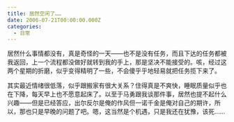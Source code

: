 ```yaml
---
title: 居然空闲了……
date: 2006-07-21T00:00:00.000Z
categories:
  - 日常
---
```


居然什么事情都没有，真是奇怪的一天——也不是没有任务，而且下达的任务都被我返回，上一个流程都没做好就转到我的手上，那是坚决不能接受的。咳，经过这两个星期的折磨，似乎变得精明了一些，不会傻乎乎地轻易就把任务揽下来了。

其实最近情绪很低落，似乎跟搬家有很大关系？住得真是不爽快，睡眠质量似乎也在下降，每天早上也不愿意起床了。以至于马勇跟我谈那件事，居然也提不起什么兴趣——但是已经答应，出尔反尔是俺的作风但一诺千金是俺对自己的期许，所以，那也只是早晚的问题了吧。嗯，这当然是个机遇，只是我还在犹豫，该死……
